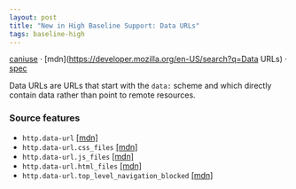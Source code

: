 ```yaml
---
layout: post
title: "New in High Baseline Support: Data URLs"
tags: baseline-high
---
```


[caniuse](https://caniuse.com/?search=data-urls) · [mdn](https://developer.mozilla.org/en-US/search?q=Data URLs) · [spec](https://www.rfc-editor.org/rfc/rfc2397)

Data URLs are URLs that start with the `data:` scheme and which directly contain data rather than point to remote resources.

### Source features

- ``http.data-url`` [[mdn]](https://developer.mozilla.org/en-US/search?q=http.data-url)
- ``http.data-url.css_files`` [[mdn]](https://developer.mozilla.org/en-US/search?q=http.data-url.css_files)
- ``http.data-url.js_files`` [[mdn]](https://developer.mozilla.org/en-US/search?q=http.data-url.js_files)
- ``http.data-url.html_files`` [[mdn]](https://developer.mozilla.org/en-US/search?q=http.data-url.html_files)
- ``http.data-url.top_level_navigation_blocked`` [[mdn]](https://developer.mozilla.org/en-US/search?q=http.data-url.top_level_navigation_blocked)
